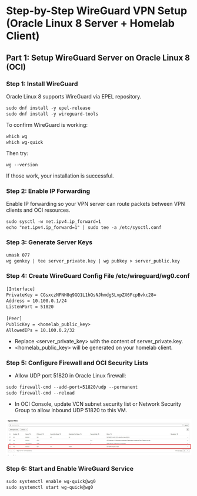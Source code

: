 # Step-by-Step WireGuard VPN Setup (Oracle Linux 8 Server + Homelab Client)

## Part 1: Setup WireGuard Server on Oracle Linux 8 (OCI)
### Step 1: Install WireGuard
Oracle Linux 8 supports WireGuard via EPEL repository.
```
sudo dnf install -y epel-release
sudo dnf install -y wireguard-tools 
```
To confirm WireGuard is working:
```
which wg
which wg-quick
```
Then try:
```
wg --version
```
If those work, your installation is successful.


### Step 2: Enable IP Forwarding
Enable IP forwarding so your VPN server can route packets between VPN clients and OCI resources.
```
sudo sysctl -w net.ipv4.ip_forward=1
echo "net.ipv4.ip_forward=1" | sudo tee -a /etc/sysctl.conf
```

### Step 3: Generate Server Keys
```
umask 077
wg genkey | tee server_private.key | wg pubkey > server_public.key
```

### Step 4: Create WireGuard Config File /etc/wireguard/wg0.conf
```
[Interface]
PrivateKey = CGsxczNFNH8q9GQ1L1hQsNJhmdgSLvpZX6FcpBvkc28=
Address = 10.100.0.1/24
ListenPort = 51820

[Peer]
PublicKey = <homelab_public_key>
AllowedIPs = 10.100.0.2/32

```
* Replace <server_private_key> with the content of server_private.key.
* <homelab_public_key> will be generated on your homelab client.

### Step 5: Configure Firewall and OCI Security Lists
* Allow UDP port 51820 in Oracle Linux firewall:
```
sudo firewall-cmd --add-port=51820/udp --permanent
sudo firewall-cmd --reload
```
* In OCI Console, update VCN subnet security list or Network Security Group to allow inbound UDP 51820 to this VM.

<img src="./images/vpn1.jpg" alt="Description" width="800"/>  

### Step 6: Start and Enable WireGuard Service
```
sudo systemctl enable wg-quick@wg0
sudo systemctl start wg-quick@wg0
```